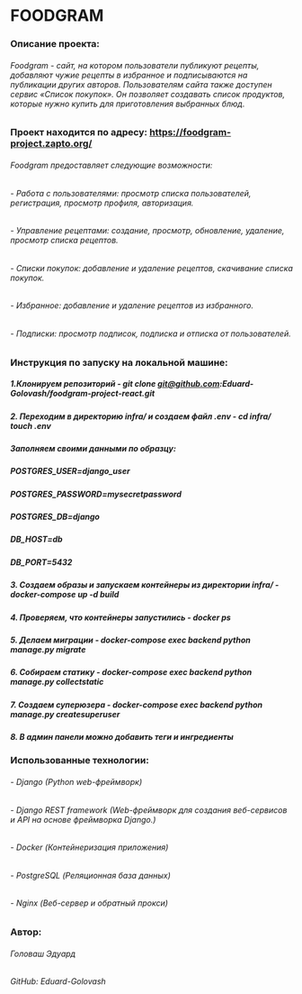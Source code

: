 # FOODGRAM

### Описание проекта:

###### Foodgram - сайт, на котором пользователи публикуют рецепты, добавляют чужие рецепты в избранное и подписываются на публикации других авторов. Пользователям сайта также доступен сервис «Список покупок». Он позволяет создавать список продуктов, которые нужно купить для приготовления выбранных блюд.

### Проект находится по адресу: https://foodgram-project.zapto.org/

###### Foodgram предоставляет следующие возможности:

###### - Работа с пользователями: просмотр списка пользователей, регистрация, просмотр профиля, авторизация.
###### - Управление рецептами: создание, просмотр, обновление, удаление, просмотр списка рецептов.
###### - Списки покупок: добавление и удаление рецептов, скачивание списка покупок.
###### - Избранное: добавление и удаление рецептов из избранного.
###### - Подписки: просмотр подписок, подписка и отписка от пользователей.

### Инструкция по запуску на локальной машине:

##### 1.Клонируем репозиторий - git clone git@github.com:Eduard-Golovash/foodgram-project-react.git
##### 2. Переходим в директорию infra/ и создаем файл .env - cd infra/ touch .env
##### Заполняем своими данными по образцу:
##### POSTGRES_USER=django_user
##### POSTGRES_PASSWORD=mysecretpassword
##### POSTGRES_DB=django
##### DB_HOST=db
##### DB_PORT=5432
##### 3. Создаем образы и запускаем контейнеры из директории infra/ - docker-compose up -d build
##### 4. Проверяем, что контейнеры запустились - docker ps
##### 5. Делаем миграции - docker-compose exec backend python manage.py migrate
##### 6. Собираем статику - docker-compose exec backend python manage.py collectstatic
##### 7. Создаем суперюзера - docker-compose exec backend python manage.py createsuperuser
##### 8. В админ панели можно добавить теги и ингредиенты

### Использованные технологии:

###### - Django (Python web-фреймворк)
###### - Django REST framework (Web-фреймворк для создания веб-сервисов и API на основе фреймворка Django.)
###### - Docker (Контейнеризация приложения)
###### - PostgreSQL (Реляционная база данных)
###### - Nginx (Веб-сервер и обратный прокси)

### Автор:

###### Головаш Эдуард
###### GitHub: Eduard-Golovash